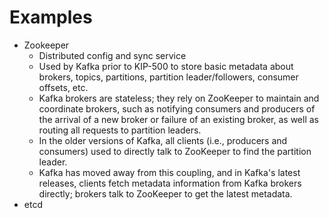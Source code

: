 # Examples
- Zookeeper
  - Distributed config and sync service
  - Used by Kafka prior to KIP-500 to store basic metadata about brokers, topics, partitions, partition leader/followers, consumer offsets, etc.
  - Kafka brokers are stateless; they rely on ZooKeeper to maintain and coordinate brokers, such as notifying consumers and producers of the arrival of a new broker or failure of an existing broker, as well as routing all requests to partition leaders.
  - In the older versions of Kafka, all clients (i.e., producers and consumers) used to directly talk to ZooKeeper to find the partition leader.
  - Kafka has moved away from this coupling, and in Kafka's latest releases, clients fetch metadata information from Kafka brokers directly; brokers talk to ZooKeeper to get the latest metadata. 
- etcd
